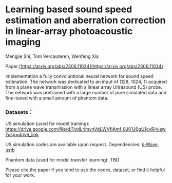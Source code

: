 # Learning based sound speed estimation and aberration correction in linear-array photoacoustic imaging 
Mengjie Shi, Tom Vercauteren, Wenfeng Xia 

Paper:[https://arxiv.org/abs/2306.11034](https://arxiv.org/abs/2306.11034)

Implementation a fully convoluntional neural network for sound speed estimation. The network was dedicated to an input of (128, 1024, 1) acquired from a plane wave transmission with a linear array Ultrasound (US) probe. The network was pretrained with a large number of pure simulated data and fine-tuned with a small amount of phantom data. 


### Datasets：

US simulation (used for model training): https://drive.google.com/file/d/1lydLrlmynVdLWVfiAmf_8J01J6gU1cvR/view?usp=drive_link 

US simulation codes are available upon request. Dependencies: [k-Wave](http://www.k-wave.org/), [ustb](https://www.ustb.no/)

Phantom data (used for model transfer learning): TBD

Please cite the paper if you tend to use the codes, dataset, or find it helpful for your work. 


